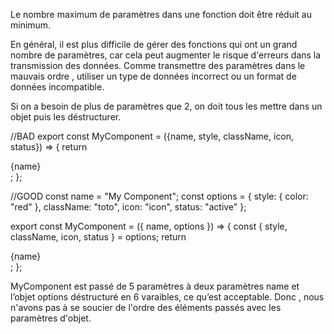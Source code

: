 Le nombre maximum de paramètres dans une fonction doit être réduit au minimum.

En général, il est plus difficile de gérer des fonctions qui ont un grand nombre de paramètres, car cela peut augmenter le risque d'erreurs dans la transmission des données. Comme transmettre des paramètres dans le mauvais ordre , utiliser un type de données incorrect ou un format de données incompatible.

Si on a besoin de plus de paramètres que 2, on doit tous les mettre dans un objet puis les déstructurer.

//BAD
export const MyComponent = ({name, style, className, icon, status}) => {
return <div>{name}</div>;
};

<MyComponent name='' style={}   className='' icon="" status='' />

//GOOD
const name = "My Component";
const options = {
style: { color: "red" },
className: "toto",
icon: "icon",
status: "active"
};

export const MyComponent = ({ name, options }) => {
const { style, className, icon, status } = options;
return <div style={style}>{name}</div>;
};

<MyComponent name={name} options={options} />

MyComponent est passé de 5 paramètres à deux paramètres name et l’objet options déstructuré en 6 varaibles, ce qu’est acceptable. Donc , nous n'avons pas à se soucier de l'ordre des éléments passés avec les paramètres d'objet.
